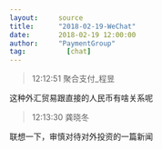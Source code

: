 ```yaml
---
layout:     source 
title:      "2018-02-19-WeChat"
date:       2018-02-19 12:00:00
author:     "PaymentGroup"
tag:		  [chat]
---
```

> 12:12:51  聚合支付_程昱  
   
这种外汇贸易跟直接的人民币有啥关系呢  
   
> 12:13:30  龚晓冬  
   
联想一下，审慎对待对外投资的一篇新闻  
   
